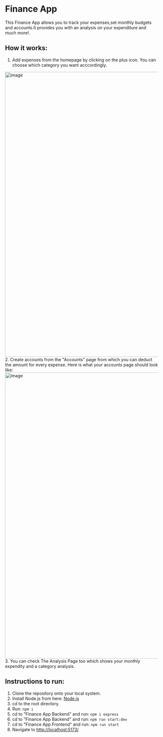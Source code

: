 # Finance App

This Finance App allows you to track your expenses,set monthly budgets and accounts.It provides you with an analysis on your
expenditure and much more!.

## How it works:
1. Add expenses from the homepage by clicking on the plus icon. You can choose which category you want acccordingly.
<img width="937" alt="image" src="https://github.com/HarshitBansal9/Finance-App/assets/90168787/b2af497e-3aea-4fd5-9803-b36f6e275e43">
2. Create accounts from the "Accounts" page from which you can deduct the amount for every expense.
Here is what your accounts page should look like:
<img width="940" alt="image" src="https://github.com/HarshitBansal9/Finance-App/assets/90168787/f45136e8-5275-4f14-a024-cd60aea2bcf9">
3. You can check The Analysis Page too which shows your monthly expendity and a category analysis.

## Instructions to run:
1. Clone the repository onto your local system.
2. Install Node.js  from here: [Node.js](https://nodejs.org/en)
3. cd to the root directory.
4. Run: `npm i`
5. cd to "Finance App Backend" and run: `npm i express`
6. cd to "Finance App Backend" and run: `npm run start:dev`
7. cd to "Finance App Frontend" and run: `npm run start`
8. Navigate to [http://localhost:5173/](http://localhost:5173/)

